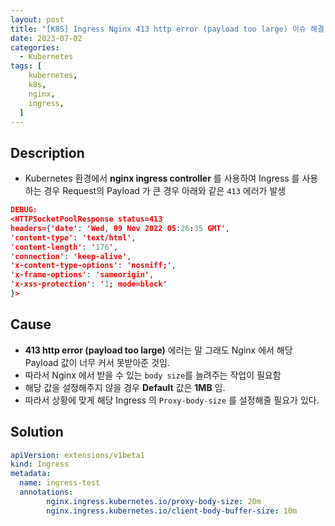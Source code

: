 ```yaml
---
layout: post
title: "[K8S] Ingress Nginx 413 http error (payload too large) 이슈 해결"
date: 2023-07-02
categories:
  - Kubernetes
tags: [
    kubernetes,
    k8s,
    nginx,
    ingress,
  ]
---
```


## Description

- Kubernetes 환경에서 **nginx ingress controller** 를 사용하여 Ingress 를 사용하는 경우 Request의 Payload 가 큰 경우 아래와 같은 `413` 에러가 발생

```json
DEBUG: 
<HTTPSocketPoolResponse status=413 
headers={'date': 'Wed, 09 Nov 2022 05:26:35 GMT', 
'content-type': 'text/html', 
'content-length': '176', 
'connection': 'keep-alive', 
'x-content-type-options': 'nosniff;', 
'x-frame-options': 'sameorigin', 
'x-xss-protection': '1; mode=block'
}>
```

## Cause

- **413 http error (payload too large)** 에러는 말 그래도 Nginx 에서 해당 Payload 값이 너무 커서 못받아준 것임.
- 따라서 Nginx 에서 받을 수 있는 `body size`를 늘려주는 작업이 필요함
- 해당 값을 설정해주지 않을 경우 **Default** 값은 **1MB** 임.
- 따라서 상황에 맞게 해당 Ingress 의 `Proxy-body-size` 를 설정해줄 필요가 있다.

## Solution

```yaml
apiVersion: extensions/v1beta1
kind: Ingress
metadata:
  name: ingress-test
  annotations:
		nginx.ingress.kubernetes.io/proxy-body-size: 20m
		nginx.ingress.kubernetes.io/client-body-buffer-size: 10m
```